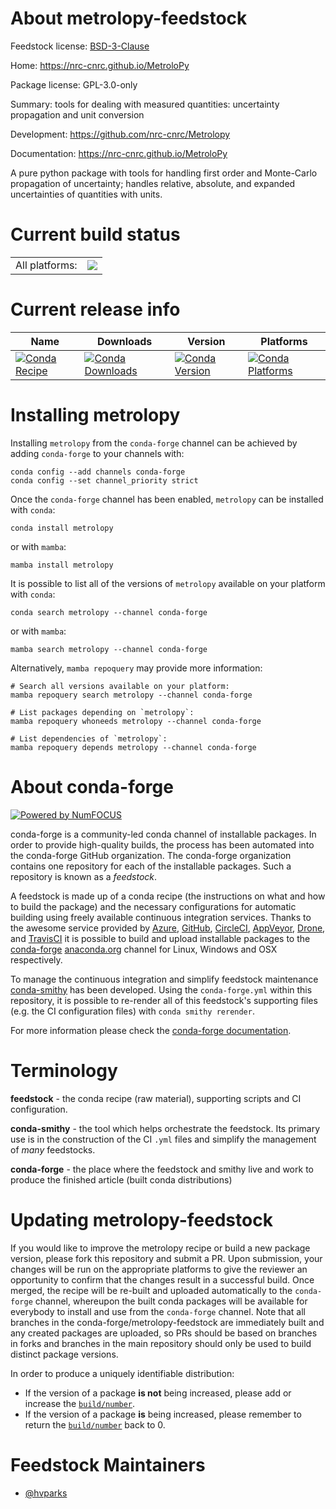 About metrolopy-feedstock
=========================

Feedstock license: [BSD-3-Clause](https://github.com/conda-forge/metrolopy-feedstock/blob/main/LICENSE.txt)

Home: https://nrc-cnrc.github.io/MetroloPy

Package license: GPL-3.0-only

Summary: tools for dealing with measured quantities: uncertainty propagation and unit conversion

Development: https://github.com/nrc-cnrc/Metrolopy

Documentation: https://nrc-cnrc.github.io/MetroloPy

A pure python package with tools for handling first order and Monte-Carlo
propagation of uncertainty; handles relative, absolute, and expanded
uncertainties of quantities with units.


Current build status
====================


<table><tr><td>All platforms:</td>
    <td>
      <a href="https://dev.azure.com/conda-forge/feedstock-builds/_build/latest?definitionId=10803&branchName=main">
        <img src="https://dev.azure.com/conda-forge/feedstock-builds/_apis/build/status/metrolopy-feedstock?branchName=main">
      </a>
    </td>
  </tr>
</table>

Current release info
====================

| Name | Downloads | Version | Platforms |
| --- | --- | --- | --- |
| [![Conda Recipe](https://img.shields.io/badge/recipe-metrolopy-green.svg)](https://anaconda.org/conda-forge/metrolopy) | [![Conda Downloads](https://img.shields.io/conda/dn/conda-forge/metrolopy.svg)](https://anaconda.org/conda-forge/metrolopy) | [![Conda Version](https://img.shields.io/conda/vn/conda-forge/metrolopy.svg)](https://anaconda.org/conda-forge/metrolopy) | [![Conda Platforms](https://img.shields.io/conda/pn/conda-forge/metrolopy.svg)](https://anaconda.org/conda-forge/metrolopy) |

Installing metrolopy
====================

Installing `metrolopy` from the `conda-forge` channel can be achieved by adding `conda-forge` to your channels with:

```
conda config --add channels conda-forge
conda config --set channel_priority strict
```

Once the `conda-forge` channel has been enabled, `metrolopy` can be installed with `conda`:

```
conda install metrolopy
```

or with `mamba`:

```
mamba install metrolopy
```

It is possible to list all of the versions of `metrolopy` available on your platform with `conda`:

```
conda search metrolopy --channel conda-forge
```

or with `mamba`:

```
mamba search metrolopy --channel conda-forge
```

Alternatively, `mamba repoquery` may provide more information:

```
# Search all versions available on your platform:
mamba repoquery search metrolopy --channel conda-forge

# List packages depending on `metrolopy`:
mamba repoquery whoneeds metrolopy --channel conda-forge

# List dependencies of `metrolopy`:
mamba repoquery depends metrolopy --channel conda-forge
```


About conda-forge
=================

[![Powered by
NumFOCUS](https://img.shields.io/badge/powered%20by-NumFOCUS-orange.svg?style=flat&colorA=E1523D&colorB=007D8A)](https://numfocus.org)

conda-forge is a community-led conda channel of installable packages.
In order to provide high-quality builds, the process has been automated into the
conda-forge GitHub organization. The conda-forge organization contains one repository
for each of the installable packages. Such a repository is known as a *feedstock*.

A feedstock is made up of a conda recipe (the instructions on what and how to build
the package) and the necessary configurations for automatic building using freely
available continuous integration services. Thanks to the awesome service provided by
[Azure](https://azure.microsoft.com/en-us/services/devops/), [GitHub](https://github.com/),
[CircleCI](https://circleci.com/), [AppVeyor](https://www.appveyor.com/),
[Drone](https://cloud.drone.io/welcome), and [TravisCI](https://travis-ci.com/)
it is possible to build and upload installable packages to the
[conda-forge](https://anaconda.org/conda-forge) [anaconda.org](https://anaconda.org/)
channel for Linux, Windows and OSX respectively.

To manage the continuous integration and simplify feedstock maintenance
[conda-smithy](https://github.com/conda-forge/conda-smithy) has been developed.
Using the ``conda-forge.yml`` within this repository, it is possible to re-render all of
this feedstock's supporting files (e.g. the CI configuration files) with ``conda smithy rerender``.

For more information please check the [conda-forge documentation](https://conda-forge.org/docs/).

Terminology
===========

**feedstock** - the conda recipe (raw material), supporting scripts and CI configuration.

**conda-smithy** - the tool which helps orchestrate the feedstock.
                   Its primary use is in the construction of the CI ``.yml`` files
                   and simplify the management of *many* feedstocks.

**conda-forge** - the place where the feedstock and smithy live and work to
                  produce the finished article (built conda distributions)


Updating metrolopy-feedstock
============================

If you would like to improve the metrolopy recipe or build a new
package version, please fork this repository and submit a PR. Upon submission,
your changes will be run on the appropriate platforms to give the reviewer an
opportunity to confirm that the changes result in a successful build. Once
merged, the recipe will be re-built and uploaded automatically to the
`conda-forge` channel, whereupon the built conda packages will be available for
everybody to install and use from the `conda-forge` channel.
Note that all branches in the conda-forge/metrolopy-feedstock are
immediately built and any created packages are uploaded, so PRs should be based
on branches in forks and branches in the main repository should only be used to
build distinct package versions.

In order to produce a uniquely identifiable distribution:
 * If the version of a package **is not** being increased, please add or increase
   the [``build/number``](https://docs.conda.io/projects/conda-build/en/latest/resources/define-metadata.html#build-number-and-string).
 * If the version of a package **is** being increased, please remember to return
   the [``build/number``](https://docs.conda.io/projects/conda-build/en/latest/resources/define-metadata.html#build-number-and-string)
   back to 0.

Feedstock Maintainers
=====================

* [@hvparks](https://github.com/hvparks/)

